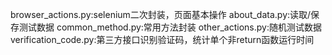 browser_actions.py:selenium二次封装，页面基本操作
about_data.py:读取/保存测试数据
common_method.py:常用方法封装
other_actions.py:随机测试数据
verification_code.py:第三方接口识别验证码，统计单个非return函数运行时间